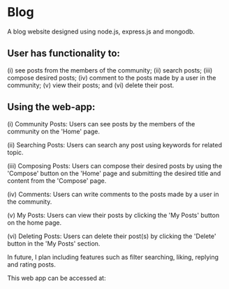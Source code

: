 # Blog
A blog website designed using node.js, express.js and mongodb.

## User has functionality to:

(i) see posts from the members of the community; 
(ii) search posts; 
(iii) compose desired posts; 
(iv) comment to the posts made by a user in the community; 
(v) view their posts; and 
(vi) delete their post.

## Using the web-app:

(i) Community Posts: Users can see posts by the members of the community on the 'Home' page.

(ii) Searching Posts: Users can search any post using keywords for related topic.

(iii) Composing Posts: Users can compose their desired posts by using the 'Compose' button on the 'Home' page and submitting the desired title and content from the 'Compose' page.

(iv) Comments: Users can write comments to the posts made by a user in the community.

(v) My Posts: Users can view their posts by clicking the 'My Posts' button on the home page.

(vi) Deleting Posts: Users can delete their post(s) by clicking the 'Delete' button in the 'My Posts' section.

In future, I plan including features such as filter searching, liking, replying and rating posts.

This web app can be accessed at: 